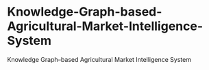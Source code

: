 # Knowledge-Graph-based-Agricultural-Market-Intelligence-System
Knowledge Graph–based Agricultural Market Intelligence System
